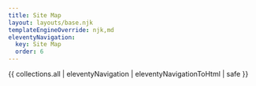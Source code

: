 ```yaml
---
title: Site Map
layout: layouts/base.njk
templateEngineOverride: njk,md
eleventyNavigation:
  key: Site Map
  order: 6
---
```

<div class="more-line-height">
{{ collections.all | eleventyNavigation | eleventyNavigationToHtml | safe }}
</div>